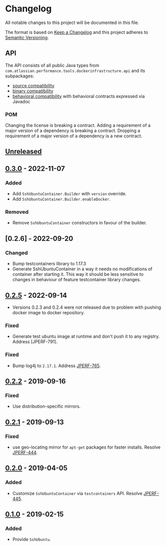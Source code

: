 # Changelog
All notable changes to this project will be documented in this file.

The format is based on [Keep a Changelog](http://keepachangelog.com/en/1.0.0/)
and this project adheres to [Semantic Versioning](http://semver.org/spec/v2.0.0.html).

## API
The API consists of all public Java types from `com.atlassian.performance.tools.dockerinfrastructure.api` and its subpackages:

  * [source compatibility]
  * [binary compatibility]
  * [behavioral compatibility] with behavioral contracts expressed via Javadoc

[source compatibility]: http://cr.openjdk.java.net/~darcy/OpenJdkDevGuide/OpenJdkDevelopersGuide.v0.777.html#source_compatibility
[binary compatibility]: http://cr.openjdk.java.net/~darcy/OpenJdkDevGuide/OpenJdkDevelopersGuide.v0.777.html#binary_compatibility
[behavioral compatibility]: http://cr.openjdk.java.net/~darcy/OpenJdkDevGuide/OpenJdkDevelopersGuide.v0.777.html#behavioral_compatibility

### POM
Changing the license is breaking a contract.
Adding a requirement of a major version of a dependency is breaking a contract.
Dropping a requirement of a major version of a dependency is a new contract.

## [Unreleased]
[Unreleased]: https://github.com/atlassian/ssh-ubuntu/compare/release-0.3.0...master

## [0.3.0] - 2022-11-07
[0.3.0]: https://github.com/atlassian/ssh-ubuntu/compare/release-0.2.6...release-0.3.0

### Added
- Add `SshUbuntuContainer.Builder` with `version` override.
- Add `SshUbuntuContainer.Builder.enableDocker`.

### Removed
- Remove `SshUbuntuContainer` constructors in favour of the builder.

## [0.2.6] - 2022-09-20

### Changed
- Bump testcontainers library to 1.17.3
- Generate SshUbuntuContainer in a way it needs no modifications of container after starting it. This way it should be less sensitive to changes in behaviour of feature testcontainer library changes.

## [0.2.5] - 2022-09-14
[0.2.5]: https://github.com/atlassian/ssh-ubuntu/compare/release-0.2.2...release-0.2.5
- Versions 0.2.3 and 0.2.4 were not released due to problem with pushing docker image to docker repository.

### Fixed
- Generate test ubuntu image at runtime and don't push it to any registry. Address [JPERF-791].

### Fixed
- Bump log4j to `2.17.1`. Address [JPERF-765].

[JPERF-765]: https://ecosystem.atlassian.net/browse/JPERF-765

## [0.2.2] - 2019-09-16
[0.2.2]: https://github.com/atlassian/ssh-ubuntu/compare/release-0.2.1...release-0.2.2

### Fixed 
- Use distribution-specific mirrors.

## [0.2.1] - 2019-09-13
[0.2.1]: https://github.com/atlassian/ssh-ubuntu/compare/release-0.2.0...release-0.2.1

### Fixed
- use geo-locating mirror for `apt-get` packages for faster installs. Resolve [JPERF-444].

[JPERF-444]: https://ecosystem.atlassian.net/browse/JPERF-444

## [0.2.0] - 2019-04-05
[0.2.0]: https://github.com/atlassian/ssh-ubuntu/compare/release-0.1.0...release-0.2.0

### Added
- Customize `SshUbuntuContainer` via `testcontainers` API. Resolve [JPERF-445].

[JPERF-445]: https://ecosystem.atlassian.net/browse/JPERF-445

## [0.1.0] - 2019-02-15
[0.1.0]: https://github.com/atlassian/ssh-ubuntu/compare/initial-commit...release-0.1.0

### Added
- Provide `SshUbuntu`.
